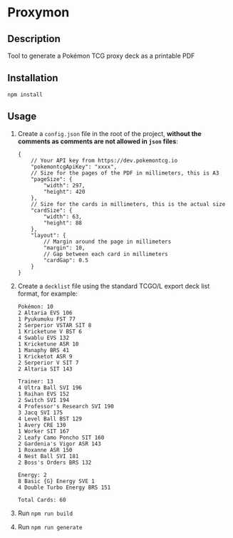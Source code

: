 # Proxymon

## Description

Tool to generate a Pokémon TCG proxy deck as a printable PDF

## Installation

```
npm install
```

## Usage

1. Create a `config.json` file in the root of the project, **without the comments as comments are not allowed in `json` files**:

    ```
    {
        // Your API key from https://dev.pokemontcg.io
        "pokemontcgApiKey": "xxxx",
        // Size for the pages of the PDF in millimeters, this is A3
        "pageSize": {
            "width": 297,
            "height": 420
        },
        // Size for the cards in millimeters, this is the actual size
        "cardSize": {
            "width": 63,
            "height": 88
        },
        "layout": {
            // Margin around the page in millimeters
            "margin": 10,
            // Gap between each card in millimeters
            "cardGap": 0.5
        }
    }
    ```
1. Create a `decklist` file using the standard TCGO/L export deck list format, for example:
    ```
    Pokémon: 10
    2 Altaria EVS 106
    1 Pyukumuku FST 77
    2 Serperior VSTAR SIT 8
    1 Kricketune V BST 6
    4 Swablu EVS 132
    1 Kricketune ASR 10
    1 Manaphy BRS 41
    1 Kricketot ASR 9
    2 Serperior V SIT 7
    2 Altaria SIT 143

    Trainer: 13
    4 Ultra Ball SVI 196
    1 Raihan EVS 152
    2 Switch SVI 194
    4 Professor's Research SVI 190
    3 Jacq SVI 175
    4 Level Ball BST 129
    1 Avery CRE 130
    1 Worker SIT 167
    2 Leafy Camo Poncho SIT 160
    2 Gardenia's Vigor ASR 143
    1 Roxanne ASR 150
    4 Nest Ball SVI 181
    2 Boss's Orders BRS 132

    Energy: 2
    8 Basic {G} Energy SVE 1
    4 Double Turbo Energy BRS 151

    Total Cards: 60
    ```
1. Run `npm run build`
1. Run `npm run generate`
